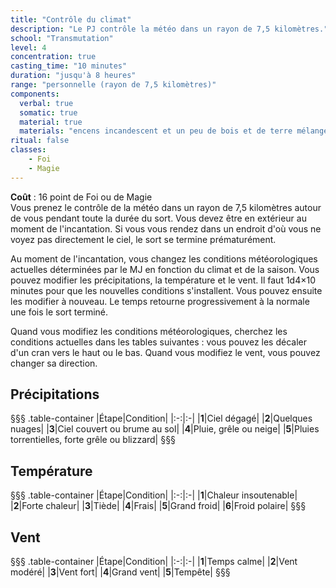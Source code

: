 ```yaml
---
title: "Contrôle du climat"
description: "Le PJ contrôle la météo dans un rayon de 7,5 kilomètres."
school: "Transmutation"
level: 4
concentration: true
casting_time: "10 minutes"
duration: "jusqu'à 8 heures"
range: "personnelle (rayon de 7,5 kilomètres)"
components:
  verbal: true
  somatic: true
  material: true
  materials: "encens incandescent et un peu de bois et de terre mélangés dans de l'eau"
ritual: false
classes:
    - Foi
    - Magie
---
```

**Coût** : 16 point de Foi ou de Magie  
Vous prenez le contrôle de la météo dans un rayon de 7,5  kilomètres autour de vous pendant toute la durée du sort. Vous devez être en extérieur au moment de l'incantation. Si vous vous rendez dans un endroit d'où vous ne voyez pas directement le ciel, le sort se termine prématurément.

Au moment de l'incantation, vous changez les conditions météorologiques actuelles déterminées par le MJ en fonction du climat et de la saison. Vous pouvez modifier les précipitations, la température et le vent. Il faut 1d4×10 minutes pour que les nouvelles conditions s'installent. Vous pouvez ensuite les modifier à nouveau. Le temps retourne progressivement à la normale une fois le sort terminé.

Quand vous modifiez les conditions météorologiques, cherchez les conditions actuelles dans les tables suivantes : vous pouvez les décaler d'un cran vers le haut ou le bas. Quand vous modifiez le vent, vous pouvez changer sa direction.

## Précipitations
§§§ .table-container
|Étape|Condition|
|:-:|:-|
|**1**|Ciel dégagé|
|**2**|Quelques nuages|
|**3**|Ciel couvert ou brume au sol|
|**4**|Pluie, grêle ou neige|
|**5**|Pluies torrentielles, forte grêle ou blizzard|
§§§

## Température
§§§ .table-container
|Étape|Condition|
|:-:|:-|
|**1**|Chaleur insoutenable|
|**2**|Forte chaleur|
|**3**|Tiède|
|**4**|Frais|
|**5**|Grand froid|
|**6**|Froid polaire|
§§§

## Vent
§§§ .table-container
|Étape|Condition|
|:-:|:-|
|**1**|Temps calme|
|**2**|Vent modéré|
|**3**|Vent fort|
|**4**|Grand vent|
|**5**|Tempête|
§§§
